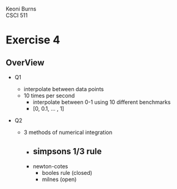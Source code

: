 Keoni Burns  
CSCI 511

# Exercise 4

## OverView

- Q1

  - interpolate between data points
  - 10 times per second
    - interpolate between 0-1 using 10 different benchmarks
    - [0, 0.1, ... , 1]

- Q2
  - 3 methods of numerical integration
    - ## simpsons 1/3 rule
    - newton-cotes
      - booles rule (closed)
      - milnes (open)
